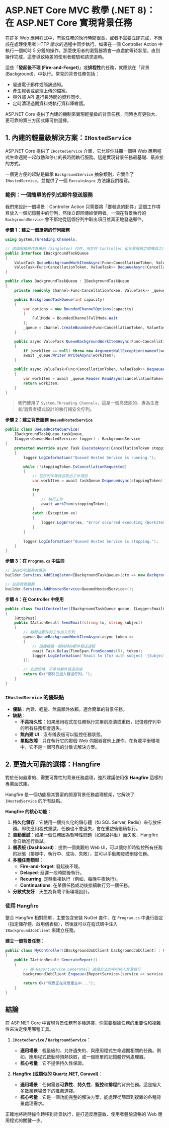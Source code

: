# ASP.NET Core MVC 教學 (.NET 8)：在 ASP.NET Core 實現背景任務

在許多 Web 應用程式中，有些任務的執行時間很長，或者不需要立即完成，不應該在處理使用者 HTTP 請求的過程中同步執行。如果在一個 Controller Action 中執行一個耗時 5 分鐘的操作，那麼使用者的瀏覽器將會一直處於等待狀態，直到操作完成，這會導致極差的使用者體驗和請求逾時。

這些「**發起後不理 (Fire-and-Forget)**」或**排程性**的任務，就應該在「背景 (Background)」中執行。常見的背景任務包括：
*   發送電子郵件或簡訊通知。
*   產生報表或處理上傳的檔案。
*   與外部 API 進行長時間的資料同步。
*   定時清理過期資料或執行資料庫維護。

ASP.NET Core 提供了內建的機制來實現輕量級的背景任務，同時也有更強大、更可靠的第三方函式庫可供選擇。

## 1. 內建的輕量級解決方案：`IHostedService`

ASP.NET Core 提供了 `IHostedService` 介面，它允許你註冊一個與 Web 應用程式生命週期一起啟動和停止的長時間執行服務。這是實現背景任務最基礎、最直接的方式。

一個更方便的起點是繼承 `BackgroundService` 抽象類別，它實作了 `IHostedService`，並提供了一個 `ExecuteAsync` 方法讓我們覆寫。

### 範例：一個簡單的佇列式郵件發送服務

我們來設計一個場景：Controller Action 只需要將「要發送的郵件」這個工作項目放入一個記憶體中的佇列，然後立即回傳給使用者。一個在背景執行的 `BackgroundService` 會不斷地從這個佇列中取出項目並真正地發送郵件。

**步驟 1：建立一個單例的佇列服務**
```csharp
using System.Threading.Channels;

// 這個服務將作為單例 (Singleton) 存在，用於在 Controller 和背景服務之間傳遞工作
public interface IBackgroundTaskQueue
{
    ValueTask QueueBackgroundWorkItemAsync(Func<CancellationToken, ValueTask> workItem);
    ValueTask<Func<CancellationToken, ValueTask>> DequeueAsync(CancellationToken cancellationToken);
}

public class BackgroundTaskQueue : IBackgroundTaskQueue
{
    private readonly Channel<Func<CancellationToken, ValueTask>> _queue;

    public BackgroundTaskQueue(int capacity)
    {
        var options = new BoundedChannelOptions(capacity)
        {
            FullMode = BoundedChannelFullMode.Wait
        };
        _queue = Channel.CreateBounded<Func<CancellationToken, ValueTask>>(options);
    }

    public async ValueTask QueueBackgroundWorkItemAsync(Func<CancellationToken, ValueTask> workItem)
    {
        if (workItem == null) throw new ArgumentNullException(nameof(workItem));
        await _queue.Writer.WriteAsync(workItem);
    }

    public async ValueTask<Func<CancellationToken, ValueTask>> DequeueAsync(CancellationToken cancellationToken)
    {
        var workItem = await _queue.Reader.ReadAsync(cancellationToken);
        return workItem;
    }
}
```
> 我們使用了 `System.Threading.Channels`，這是一個高效能的、專為生產者/消費者模式設計的執行緒安全佇列。

**步驟 2：建立背景服務 `QueuedHostedService`**
```csharp
public class QueuedHostedService(
    IBackgroundTaskQueue taskQueue,
    ILogger<QueuedHostedService> logger) : BackgroundService
{
    protected override async Task ExecuteAsync(CancellationToken stoppingToken)
    {
        logger.LogInformation("Queued Hosted Service is running.");

        while (!stoppingToken.IsCancellationRequested)
        {
            // 從佇列中等待並取出工作項目
            var workItem = await taskQueue.DequeueAsync(stoppingToken);

            try
            {
                // 執行工作
                await workItem(stoppingToken);
            }
            catch (Exception ex)
            {
                logger.LogError(ex, "Error occurred executing {WorkItem}.", nameof(workItem));
            }
        }
        
        logger.LogInformation("Queued Hosted Service is stopping.");
    }
}
```

**步驟 3：在 `Program.cs` 中註冊**
```csharp
// 註冊佇列服務為單例
builder.Services.AddSingleton<IBackgroundTaskQueue>(ctx => new BackgroundTaskQueue(100));

// 註冊背景服務
builder.Services.AddHostedService<QueuedHostedService>();
```

**步驟 4：在 Controller 中使用**
```csharp
public class EmailController(IBackgroundTaskQueue queue, ILogger<EmailController> logger) : Controller
{
    [HttpPost]
    public IActionResult SendEmail(string to, string subject)
    {
        // 將發送郵件的工作加入佇列
        queue.QueueBackgroundWorkItemAsync(async token =>
        {
            // 這裡模擬一個耗時的郵件發送過程
            await Task.Delay(TimeSpan.FromSeconds(5), token);
            logger.LogInformation("Email to {To} with subject '{Subject}' sent!", to, subject);
        });

        // 立即回傳，不等待郵件發送完成
        return Ok("郵件已加入發送佇列。");
    }
}
```

### `IHostedService` 的優缺點
*   **優點**：內建、輕量、無需額外依賴，適合簡單的背景任務。
*   **缺點**：
    *   **不具持久性**：如果應用程式在任務執行完畢前崩潰或重啟，記憶體佇列中的所有任務都會遺失。
    *   **無內建 UI**：沒有儀表板可以監控任務狀態。
    *   **單點故障**：只在執行它的那個 Web 伺服器實例上運作。在負載平衡環境中，它不是一個可靠的分散式解決方案。

## 2. 更強大可靠的選擇：Hangfire

對於任何嚴肅的、需要可靠性的背景任務處理，強烈建議使用像 **Hangfire** 這樣的專業函式庫。

Hangfire 是一個功能極其豐富的開源背景任務處理框架，它解決了 `IHostedService` 的所有缺點。

**Hangfire 的核心功能：**
1.  **持久化儲存**：它使用一個持久化的儲存體（如 SQL Server, Redis）來存放任務。即使應用程式重啟，任務也不會遺失，會在重啟後繼續執行。
2.  **自動重試**：如果一個任務因為暫時性問題（如網路抖動）而失敗，Hangfire 會自動進行重試。
3.  **儀表板 (Dashboard)**：提供一個美觀的 Web UI，可以讓你即時監控所有任務的狀態（排隊中、執行中、成功、失敗），並可以手動觸發或刪除任務。
4.  **多種任務類型**：
    *   **Fire-and-forget**: 發起後不理。
    *   **Delayed**: 延遲一段時間後執行。
    *   **Recurring**: 定時重複執行（例如，每晚午夜執行）。
    *   **Continuations**: 在某個任務成功後接續執行另一個任務。
5.  **分散式友好**：天生為負載平衡環境設計。

### 使用 Hangfire
整合 Hangfire 相對簡單，主要包含安裝 NuGet 套件、在 `Program.cs` 中進行設定（指定儲存體、啟用儀表板），然後就可以在程式碼中注入 `IBackgroundJobClient` 來建立任務。

**建立一個背景任務：**
```csharp
public class MyController(IBackgroundJobClient backgroundJobClient) : Controller
{
    public IActionResult GenerateReport()
    {
        // 將 ReportService.Generate() 這個方法的呼叫排入背景執行
        backgroundJobClient.Enqueue<IReportService>(service => service.Generate());
        
        return Ok("報表正在背景產生中...");
    }
}
```

## 結論

在 ASP.NET Core 中實現背景任務有多種選擇，你需要根據任務的重要性和複雜性來決定使用哪種工具。

1.  **`IHostedService` / `BackgroundService`**：
    *   **適用場景**：輕量級的、允許遺失的、與應用程式生命週期相關的任務。例如，應用程式啟動時預熱快取，或一個簡單的記憶體佇列處理器。
    *   **核心考量**：它不提供持久性保證。

2.  **Hangfire (或類似的 Quartz.NET, Coravel)**：
    *   **適用場景**：任何需要**可靠性**、**持久性**、**監控**和**排程**的背景任務。這是絕大多數業務場景下的推薦選擇。
    *   **核心考量**：它是一個功能完整的解決方案，能處理從簡單到複雜的各種背景處理需求。

正確地將耗時操作轉移到背景執行，是打造反應靈敏、使用者體驗流暢的 Web 應用程式的關鍵一步。
